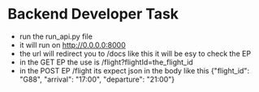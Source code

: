 # Backend Developer Task 

* run the run_api.py file
* it will run on http://0.0.0.0:8000 
* the url will redirect you to /docs like this it will be esy to check the EP
* in the GET EP the use is /flight?flightId=the_flight_id
* in the POST EP /flight its expect json in the body like this {"flight_id": "G88", "arrival": "17:00", "departure": "21:00"}